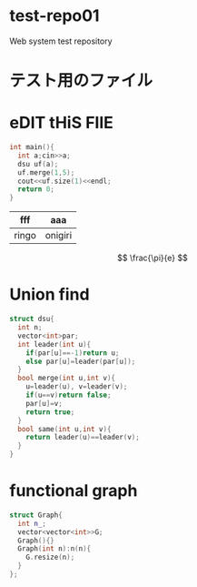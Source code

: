 # test-repo01
Web system test repository

# テスト用のファイル
# eDIT tHiS FIlE

```c++
int main(){
  int a;cin>>a;
  dsu uf(a);
  uf.merge(1,5);
  cout<<uf.size(1)<<endl;
  return 0;
}
```


|fff|aaa|
|---|---|
|ringo|onigiri|


$$
\frac{\pi}{e}
$$

# Union find
```c++
struct dsu{
  int n;
  vector<int>par;
  int leader(int u){
    if(par[u]==-1)return u;
    else par[u]=leader(par[u]);
  }
  bool merge(int u,int v){
    u=leader(u), v=leader(v);
    if(u==v)return false;
    par[u]=v;
    return true;
  }
  bool same(int u,int v){
    return leader(u)==leader(v);
  }
}
```

# functional graph

```c++
struct Graph{
  int n_;
  vector<vector<int>>G;
  Graph(){}
  Graph(int n):n(n){
    G.resize(n);
  }
};
```